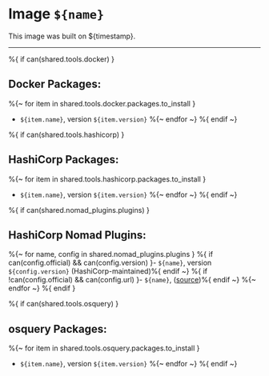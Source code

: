 # Image `${name}`

This image was built on ${timestamp}.

--------------------------------------------------------------------------------

%{ if can(shared.tools.docker) }
## Docker Packages:

%{~ for item in shared.tools.docker.packages.to_install }
- `${item.name}`, version `${item.version}`
%{~ endfor ~}
%{ endif ~}

%{ if can(shared.tools.hashicorp) }
## HashiCorp Packages:

%{~ for item in shared.tools.hashicorp.packages.to_install }
- `${item.name}`, version `${item.version}`
%{~ endfor ~}
%{ endif ~}

%{ if can(shared.nomad_plugins.plugins) }
## HashiCorp Nomad Plugins:

%{~ for name, config in shared.nomad_plugins.plugins }
%{ if can(config.official) && can(config.version) }- `${name}`, version `${config.version}` (HashiCorp-maintained)%{ endif ~}
%{ if !can(config.official) && can(config.url) }- `${name}`, ([source](${config.url}))%{ endif ~}
%{~ endfor ~}
%{ endif }

%{ if can(shared.tools.osquery) }
## osquery Packages:

%{~ for item in shared.tools.osquery.packages.to_install }
- `${item.name}`, version `${item.version}`
%{~ endfor ~}
%{ endif ~}
